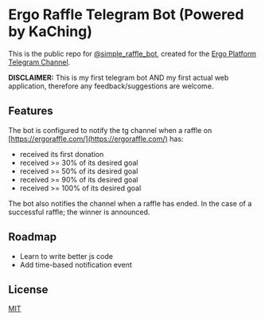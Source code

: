 
# Ergo Raffle Telegram Bot (Powered by KaChing)
This is the public repo for [@simple_raffle_bot](t.me/simple_raffle_bot), created for the [Ergo Platform Telegram Channel](https://t.me/ergoplatform).

**DISCLAIMER:** This is my first telegram bot AND my first actual web application, therefore any feedback/suggestions are welcome. 


## Features
The bot is configured to notify the tg channel when a raffle on [https://ergoraffle.com/](https://ergoraffle.com/) has:
- received its first donation
- received >= 30% of its desired goal
- received >= 50% of its desired goal
- received >= 90% of its desired goal 
- received >= 100% of its desired goal


The bot also notifies the channel when a raffle has ended. 
In the case of a successful raffle; the winner is announced.




## Roadmap

- Learn to write better js code
- Add time-based notification event


## License

[MIT](https://choosealicense.com/licenses/mit/)


